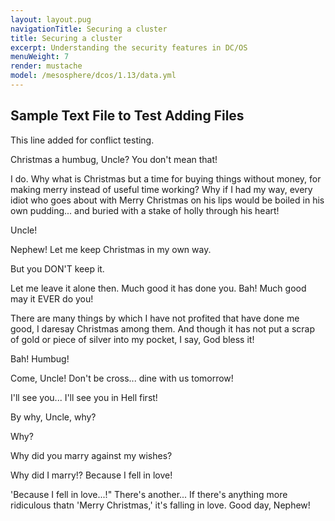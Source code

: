 ```yaml
---
layout: layout.pug
navigationTitle: Securing a cluster
title: Securing a cluster
excerpt: Understanding the security features in DC/OS
menuWeight: 7
render: mustache
model: /mesosphere/dcos/1.13/data.yml
---
```


## Sample Text File to Test Adding Files

This line added for conflict testing.

Christmas a humbug, Uncle? You don't mean that!

I do. Why what is Christmas but a time for buying things without money, for making merry instead of useful time working? Why if I had my way, every idiot who goes about with Merry Christmas on his lips would be boiled in his own pudding... and buried with a stake of holly through his heart!

Uncle!

Nephew! Let me keep Christmas in my own way.

But you DON'T keep it.

Let me leave it alone then. Much good it has done you. Bah! Much good may it EVER do you!

There are many things by which I have not profited that have done me good, I daresay Christmas among them. And though it has not put a scrap of gold or piece of silver into my pocket, I say, God bless it!

Bah! Humbug!

Come, Uncle! Don't be cross... dine with us tomorrow!

I'll see you... I'll see you in Hell first!

By why, Uncle, why?

Why?

Why did you marry against my wishes?

Why did I marry!? Because I fell in love!

'Because I fell in love...!" There's another... If there's anything more ridiculous thatn 'Merry Christmas,' it's falling in love.  Good day, Nephew!
